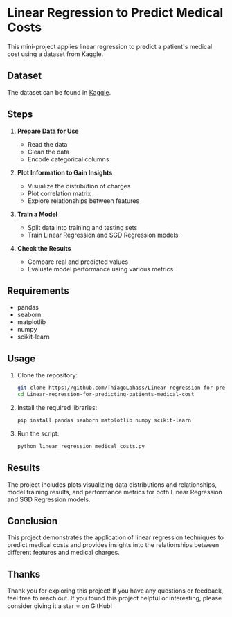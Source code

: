 # Linear Regression to Predict Medical Costs

This mini-project applies linear regression to predict a patient's medical cost using a dataset from Kaggle.

## Dataset

The dataset can be found in [Kaggle](https://www.kaggle.com/code/sudhirnl7/linear-regression-tutorial/data).

## Steps

1. **Prepare Data for Use**
   - Read the data
   - Clean the data
   - Encode categorical columns

2. **Plot Information to Gain Insights**
   - Visualize the distribution of charges
   - Plot correlation matrix
   - Explore relationships between features

3. **Train a Model**
   - Split data into training and testing sets
   - Train Linear Regression and SGD Regression models

4. **Check the Results**
   - Compare real and predicted values
   - Evaluate model performance using various metrics

## Requirements

- pandas
- seaborn
- matplotlib
- numpy
- scikit-learn

## Usage

1. Clone the repository:
   ```bash
   git clone https://github.com/ThiagoLahass/Linear-regression-for-predicting-patients-medical-cost.git
   cd Linear-regression-for-predicting-patients-medical-cost
   ```

2. Install the required libraries:
   ```bash
   pip install pandas seaborn matplotlib numpy scikit-learn
   ```

3. Run the script:
   ```bash
   python linear_regression_medical_costs.py
   ```

## Results

The project includes plots visualizing data distributions and relationships, model training results, and performance metrics for both Linear Regression and SGD Regression models.

## Conclusion

This project demonstrates the application of linear regression techniques to predict medical costs and provides insights into the relationships between different features and medical charges.

## Thanks

Thank you for exploring this project! If you have any questions or feedback, feel free to reach out.
If you found this project helpful or interesting, please consider giving it a star ⭐️ on GitHub!
